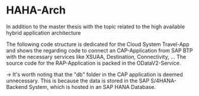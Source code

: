 # HAHA-Arch
In addition to the master thesis with the topic related to the high available hybrid application architecture

The following code structure is dedicated for the Cloud System Travel-App and shows the regarding code to connect an CAP-Application from SAP BTP with the necessary services like XSUAA, Destination, Connectivity, ...
The source code for the RAP-Application is packed in the ODataV2-Service.

-> It's worth noting that the "db" folder in the CAP application is deemed unnecessary. This is because the data is stored in the SAP S/4HANA-Backend System, which is hosted in an SAP HANA Database.


